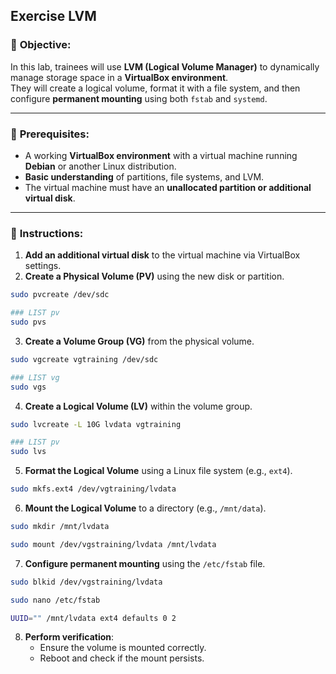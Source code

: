 ## **Exercise LVM**

### 🎯 **Objective:**

In this lab, trainees will use **LVM (Logical Volume Manager)** to dynamically manage storage space in a **VirtualBox environment**.  
They will create a logical volume, format it with a file system, and then configure **permanent mounting** using both `fstab` and `systemd`.

---

### 🧰 **Prerequisites:**

- A working **VirtualBox environment** with a virtual machine running **Debian** or another Linux distribution.
- **Basic understanding** of partitions, file systems, and LVM.
- The virtual machine must have an **unallocated partition or additional virtual disk**.

---

### 📝 **Instructions:**

1. **Add an additional virtual disk** to the virtual machine via VirtualBox settings.
2. **Create a Physical Volume (PV)** using the new disk or partition.
```bash
sudo pvcreate /dev/sdc

### LIST pv
sudo pvs

```
3. **Create a Volume Group (VG)** from the physical volume.

```bash
sudo vgcreate vgtraining /dev/sdc

### LIST vg
sudo vgs

```

4. **Create a Logical Volume (LV)** within the volume group.

```bash
sudo lvcreate -L 10G lvdata vgtraining

### LIST pv
sudo lvs

```

5. **Format the Logical Volume** using a Linux file system (e.g., `ext4`).

```bash
sudo mkfs.ext4 /dev/vgtraining/lvdata

```

6. **Mount the Logical Volume** to a directory (e.g., `/mnt/data`).

```bash
sudo mkdir /mnt/lvdata

sudo mount /dev/vgstraining/lvdata /mnt/lvdata

```

7. **Configure permanent mounting** using the `/etc/fstab` file.


```bash
sudo blkid /dev/vgstraining/lvdata

sudo nano /etc/fstab

UUID="" /mnt/lvdata ext4 defaults 0 2

```

8. **Perform verification**:
   - Ensure the volume is mounted correctly.
   - Reboot and check if the mount persists.

